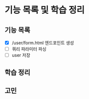 # 기능 목록 및 학습 정리

## 기능 목록
- [X] /user/form.html 엔드포인트 생성
- [ ] 쿼리 파라미터 파싱
- [ ] user 저장

## 학습 정리

## 고민